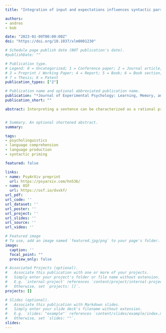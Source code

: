 ```yaml
---
title: "Integration of input and expectations influences syntactic parses, not just sentence interpretation"

authors:
- andres
- bob

date: "2023-01-09T00:00:00Z"
doi: "https://doi.org/10.1037/xlm0001230"

# Schedule page publish date (NOT publication's date).
#publishDate: ""

# Publication type.
# Legend: 0 = Uncategorized; 1 = Conference paper; 2 = Journal article;
# 3 = Preprint / Working Paper; 4 = Report; 5 = Book; 6 = Book section;
# 7 = Thesis; 8 = Patent
publication_types: ["2"]

# Publication name and optional abbreviated publication name.
publication: "*Journal of Experimental Psychology: Learning, Memory, and Cognition*"
publication_short: ""

abstract: Interpreting a sentence can be characterized as a rational process in which comprehenders integrate linguistic input with top-down knowledge (e.g., plausibility). One type of evidence for this is that comprehenders sometimes reinterpret sentences to arrive at interpretations that conflict with the original language input (e.g., Ferreira, 2003; Gibson et al., 2013). Does this reflect a reinterpretation of only the message, or also of earlier stages of linguistic representation such as the syntactic parse? The present study relies both on comprehension questions as a measure of the eventual interpretation (as in past work) and on syntactic priming as an implicit measure of the eventual parse of a sentence. Plausible dative sentences yielded a classic syntactic priming effect. Implausible dative sentences, for which a plausible alternative version corresponded to the alternate dative structure, not only tended to be interpreted as the plausible alternative, but also showed no priming effect from the perceived syntactic structure. These results suggest that the plausibility of a message can not only impact the interpretation of a perceived sentence, but also its underlying syntactic representation.


# Summary. An optional shortened abstract.
summary:

tags:
- psycholinguistics
- language comprehension
- language production
- syntactic priming

featured: false

links:
- name: PsyArXiv preprint
  url: https://psyarxiv.com/hn536/
- name: OSF
  url: https://osf.io/dvxkf/
url_pdf: 
url_code: ''
url_dataset: ''
url_poster: ''
url_project: ''
url_slides: ''
url_source: ''
url_video: ''

# Featured image
# To use, add an image named `featured.jpg/png` to your page's folder. 
image:
  caption: ''
  focal_point: ""
  preview_only: false

# Associated Projects (optional).
#   Associate this publication with one or more of your projects.
#   Simply enter your project's folder or file name without extension.
#   E.g. `internal-project` references `content/project/internal-project/index.md`.
#   Otherwise, set `projects: []`.
projects: []

# Slides (optional).
#   Associate this publication with Markdown slides.
#   Simply enter your slide deck's filename without extension.
#   E.g. `slides: "example"` references `content/slides/example/index.md`.
#   Otherwise, set `slides: ""`.
slides:
---
```


